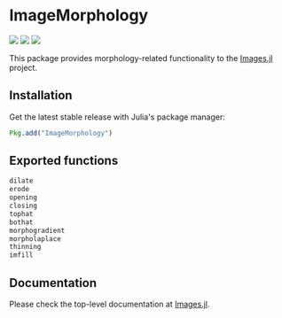 # ImageMorphology

[![][action-img]][action-url]
[![][pkgeval-img]][pkgeval-url]
[![][codecov-img]][codecov-url]

This package provides morphology-related functionality to the [Images.jl][images-url] project.

## Installation

Get the latest stable release with Julia's package manager:

```julia
Pkg.add("ImageMorphology")
```

## Exported functions

```julia
dilate
erode
opening
closing
tophat
bothat
morphogradient
morpholaplace
thinning
imfill
```

## Documentation

Please check the top-level documentation at [Images.jl][images-url].

<!-- URLS -->

[pkgeval-img]: https://juliaci.github.io/NanosoldierReports/pkgeval_badges/I/ImageMorphology.svg
[pkgeval-url]: https://juliaci.github.io/NanosoldierReports/pkgeval_badges/report.html
[action-img]: https://github.com/JuliaImages/ImageQualityIndexes.jl/workflows/Unit%20test/badge.svg
[action-url]: https://action-ci.org/JuliaImages/ImageQualityIndexes.jl
[codecov-img]: https://codecov.io/github/JuliaImages/ImageMorphology.jl/coverage.svg?branch=master
[codecov-url]: https://codecov.io/github/JuliaImages/ImageMorphology.jl?branch=master

[images-url]: https://github.com/JuliaImages/Images.jl
